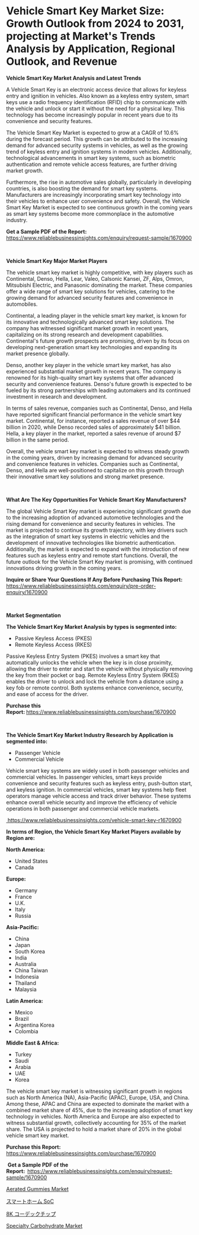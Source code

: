 <p><h1>Vehicle Smart Key Market Size: Growth Outlook from 2024 to 2031, projecting at Market's Trends Analysis by Application, Regional Outlook, and Revenue</h1></p><p><strong>Vehicle Smart Key Market Analysis and Latest Trends</strong></p>
<p><p>A Vehicle Smart Key is an electronic access device that allows for keyless entry and ignition in vehicles. Also known as a keyless entry system, smart keys use a radio frequency identification (RFID) chip to communicate with the vehicle and unlock or start it without the need for a physical key. This technology has become increasingly popular in recent years due to its convenience and security features.</p><p>The Vehicle Smart Key Market is expected to grow at a CAGR of 10.6% during the forecast period. This growth can be attributed to the increasing demand for advanced security systems in vehicles, as well as the growing trend of keyless entry and ignition systems in modern vehicles. Additionally, technological advancements in smart key systems, such as biometric authentication and remote vehicle access features, are further driving market growth.</p><p>Furthermore, the rise in automotive sales globally, particularly in developing countries, is also boosting the demand for smart key systems. Manufacturers are increasingly incorporating smart key technology into their vehicles to enhance user convenience and safety. Overall, the Vehicle Smart Key Market is expected to see continuous growth in the coming years as smart key systems become more commonplace in the automotive industry.</p></p>
<p><strong>Get a Sample PDF of the Report:&nbsp;</strong> <a href="https://www.reliablebusinessinsights.com/enquiry/request-sample/1670900">https://www.reliablebusinessinsights.com/enquiry/request-sample/1670900</a></p>
<p>&nbsp;</p>
<p><strong>Vehicle Smart Key Major Market Players</strong></p>
<p><p>The vehicle smart key market is highly competitive, with key players such as Continental, Denso, Hella, Lear, Valeo, Calsonic Kansei, ZF, Alps, Omron, Mitsubishi Electric, and Panasonic dominating the market. These companies offer a wide range of smart key solutions for vehicles, catering to the growing demand for advanced security features and convenience in automobiles.</p><p>Continental, a leading player in the vehicle smart key market, is known for its innovative and technologically advanced smart key solutions. The company has witnessed significant market growth in recent years, capitalizing on its strong research and development capabilities. Continental's future growth prospects are promising, driven by its focus on developing next-generation smart key technologies and expanding its market presence globally.</p><p>Denso, another key player in the vehicle smart key market, has also experienced substantial market growth in recent years. The company is renowned for its high-quality smart key systems that offer advanced security and convenience features. Denso's future growth is expected to be fueled by its strong partnerships with leading automakers and its continued investment in research and development.</p><p>In terms of sales revenue, companies such as Continental, Denso, and Hella have reported significant financial performance in the vehicle smart key market. Continental, for instance, reported a sales revenue of over $44 billion in 2020, while Denso recorded sales of approximately $41 billion. Hella, a key player in the market, reported a sales revenue of around $7 billion in the same period.</p><p>Overall, the vehicle smart key market is expected to witness steady growth in the coming years, driven by increasing demand for advanced security and convenience features in vehicles. Companies such as Continental, Denso, and Hella are well-positioned to capitalize on this growth through their innovative smart key solutions and strong market presence.</p></p>
<p>&nbsp;</p>
<p><strong>What Are The Key Opportunities For Vehicle Smart Key Manufacturers?</strong></p>
<p><p>The global Vehicle Smart Key market is experiencing significant growth due to the increasing adoption of advanced automotive technologies and the rising demand for convenience and security features in vehicles. The market is projected to continue its growth trajectory, with key drivers such as the integration of smart key systems in electric vehicles and the development of innovative technologies like biometric authentication. Additionally, the market is expected to expand with the introduction of new features such as keyless entry and remote start functions. Overall, the future outlook for the Vehicle Smart Key market is promising, with continued innovations driving growth in the coming years.</p></p>
<p><strong>Inquire or Share Your Questions If Any Before Purchasing This Report:</strong> <a href="https://www.reliablebusinessinsights.com/enquiry/pre-order-enquiry/1670900">https://www.reliablebusinessinsights.com/enquiry/pre-order-enquiry/1670900</a></p>
<p>&nbsp;</p>
<p><strong>Market Segmentation</strong></p>
<p><strong>The Vehicle Smart Key Market Analysis by types is segmented into:</strong></p>
<p><ul><li>Passive Keyless Access (PKES)</li><li>Remote Keyless Access (RKES)</li></ul></p>
<p><p>Passive Keyless Entry System (PKES) involves a smart key that automatically unlocks the vehicle when the key is in close proximity, allowing the driver to enter and start the vehicle without physically removing the key from their pocket or bag. Remote Keyless Entry System (RKES) enables the driver to unlock and lock the vehicle from a distance using a key fob or remote control. Both systems enhance convenience, security, and ease of access for the driver.</p></p>
<p><strong>Purchase this Report:&nbsp;</strong><a href="https://www.reliablebusinessinsights.com/purchase/1670900">https://www.reliablebusinessinsights.com/purchase/1670900</a></p>
<p>&nbsp;</p>
<p><strong>The Vehicle Smart Key Market Industry Research by Application is segmented into:</strong></p>
<p><ul><li>Passenger Vehicle</li><li>Commercial Vehicle</li></ul></p>
<p><p>Vehicle smart key systems are widely used in both passenger vehicles and commercial vehicles. In passenger vehicles, smart keys provide convenience and security features such as keyless entry, push-button start, and keyless ignition. In commercial vehicles, smart key systems help fleet operators manage vehicle access and track driver behavior. These systems enhance overall vehicle security and improve the efficiency of vehicle operations in both passenger and commercial vehicle markets.</p></p>
<p><a href="https://www.reliablebusinessinsights.com/vehicle-smart-key-r1670900">&nbsp;https://www.reliablebusinessinsights.com/vehicle-smart-key-r1670900</a></p>
<p><strong>In terms of Region, the Vehicle Smart Key Market Players available by Region are:</strong></p>
<p>
    <p> <strong> North America: </strong>
        <ul>
            <li>United States</li>
            <li>Canada</li>
        </ul>
        </p> 
    <p> <strong> Europe: </strong>
        <ul>
            <li>Germany</li>
            <li>France</li>
            <li>U.K.</li>
            <li>Italy</li>
            <li>Russia</li>
        </ul>
        </p> 
    <p> <strong> Asia-Pacific: </strong>
        <ul>
            <li>China</li>
            <li>Japan</li>
            <li>South Korea</li>
            <li>India</li>
            <li>Australia</li>
            <li>China Taiwan</li>
            <li>Indonesia</li>
            <li>Thailand</li>
            <li>Malaysia</li>
        </ul>
        </p> 
    <p> <strong> Latin America: </strong>
        <ul>
            <li>Mexico</li>
            <li>Brazil</li>
            <li>Argentina Korea</li>
            <li>Colombia</li>
        </ul>
        </p> 
    <p> <strong> Middle East & Africa: </strong>
        <ul>
            <li>Turkey</li>
            <li>Saudi</li>
            <li>Arabia</li>
            <li>UAE</li>
            <li>Korea</li>
        </ul>
    </p>
    </p>
<p><p>The vehicle smart key market is witnessing significant growth in regions such as North America (NA), Asia-Pacific (APAC), Europe, USA, and China. Among these, APAC and China are expected to dominate the market with a combined market share of 45%, due to the increasing adoption of smart key technology in vehicles. North America and Europe are also expected to witness substantial growth, collectively accounting for 35% of the market share. The USA is projected to hold a market share of 20% in the global vehicle smart key market.</p></p>
<p><strong>Purchase this Report: </strong><a href="https://www.reliablebusinessinsights.com/purchase/1670900">https://www.reliablebusinessinsights.com/purchase/1670900</a></p>
<p>&nbsp;<strong>Get a Sample PDF of the Report:&nbsp;&nbsp;</strong><a href="https://www.reliablebusinessinsights.com/enquiry/request-sample/1670900">https://www.reliablebusinessinsights.com/enquiry/request-sample/1670900</a></p>
<p><strong></strong></p>
<p><p><a href="https://github.com/BryceTownsendr/Market-Research-Report-List-5/blob/main/aerated-gummies-market.md">Aerated Gummies Market</a></p><p><a href="https://github.com/xtkhtofdt934839/Market-Research-Report-List-2/blob/main/1962418120306.md">スマートホーム SoC</a></p><p><a href="https://github.com/ddwcuskozol07187/Market-Research-Report-List-2/blob/main/6835375120307.md">8K コーデックチップ</a></p><p><a href="https://github.com/mahnoor2003/Market-Research-Report-List-4/blob/main/specialty-carbohydrate-market.md">Specialty Carbohydrate Market</a></p></p>